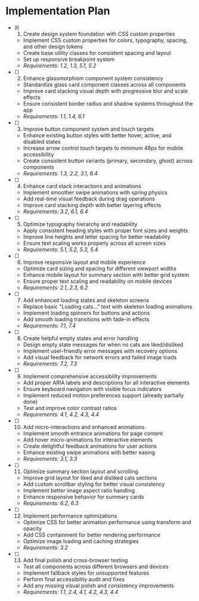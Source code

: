 # Implementation Plan

- [x] 1. Create design system foundation with CSS custom properties
  - Implement CSS custom properties for colors, typography, spacing, and other design tokens
  - Create base utility classes for consistent spacing and layout
  - Set up responsive breakpoint system
  - _Requirements: 1.2, 1.3, 5.1, 5.2_

- [ ] 2. Enhance glassmorphism component system consistency










































  - Standardize glass card component classes across all components
  - Improve card stacking visual depth with progressive blur and scale effects
  - Ensure consistent border radius and shadow systems throughout the app
  - _Requirements: 1.1, 1.4, 6.1_

- [ ] 3. Improve button component system and touch targets
  - Enhance existing button styles with better hover, active, and disabled states
  - Increase arrow control touch targets to minimum 48px for mobile accessibility
  - Create consistent button variants (primary, secondary, ghost) across components
  - _Requirements: 1.3, 2.2, 3.1, 6.4_

- [ ] 4. Enhance card stack interactions and animations
  - Implement smoother swipe animations with spring physics
  - Add real-time visual feedback during drag operations
  - Improve card stacking depth with better layering effects
  - _Requirements: 3.2, 6.1, 6.4_

- [ ] 5. Optimize typography hierarchy and readability
  - Apply consistent heading styles with proper font sizes and weights
  - Improve line heights and letter spacing for better readability
  - Ensure text scaling works properly across all screen sizes
  - _Requirements: 5.1, 5.2, 5.3, 5.4_

- [ ] 6. Improve responsive layout and mobile experience
  - Optimize card sizing and spacing for different viewport widths
  - Enhance mobile layout for summary section with better grid system
  - Ensure proper text scaling and readability on mobile devices
  - _Requirements: 2.1, 2.3, 6.2_

- [ ] 7. Add enhanced loading states and skeleton screens
  - Replace basic "Loading cats..." text with skeleton loading animations
  - Implement loading spinners for buttons and actions
  - Add smooth loading transitions with fade-in effects
  - _Requirements: 7.1, 7.4_

- [ ] 8. Create helpful empty states and error handling
  - Design empty state messages for when no cats are liked/disliked
  - Implement user-friendly error messages with recovery options
  - Add visual feedback for network errors and failed image loads
  - _Requirements: 7.2, 7.3_

- [ ] 9. Implement comprehensive accessibility improvements
  - Add proper ARIA labels and descriptions for all interactive elements
  - Ensure keyboard navigation with visible focus indicators
  - Implement reduced motion preferences support (already partially done)
  - Test and improve color contrast ratios
  - _Requirements: 4.1, 4.2, 4.3, 4.4_

- [ ] 10. Add micro-interactions and enhanced animations
  - Implement smooth entrance animations for page content
  - Add hover micro-animations for interactive elements
  - Create delightful feedback animations for user actions
  - Enhance existing swipe animations with better easing
  - _Requirements: 3.1, 3.3_

- [ ] 11. Optimize summary section layout and scrolling
  - Improve grid layout for liked and disliked cats sections
  - Add custom scrollbar styling for better visual consistency
  - Implement better image aspect ratio handling
  - Enhance responsive behavior for summary cards
  - _Requirements: 6.2, 6.3_

- [ ] 12. Implement performance optimizations
  - Optimize CSS for better animation performance using transform and opacity
  - Add CSS containment for better rendering performance
  - Optimize image loading and caching strategies
  - _Requirements: 3.2_

- [ ] 13. Add final polish and cross-browser testing
  - Test all components across different browsers and devices
  - Implement fallback styles for unsupported features
  - Perform final accessibility audit and fixes
  - Add any missing visual polish and consistency improvements
  - _Requirements: 1.1, 2.4, 4.1, 4.2, 4.3, 4.4_